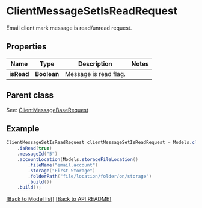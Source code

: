 
# ClientMessageSetIsReadRequest

Email client mark message is read/unread request.             

## Properties
Name | Type | Description | Notes
------------ | ------------- | ------------- | -------------
**isRead** | **Boolean** | Message is read flag.              | 

## Parent class

See: [ClientMessageBaseRequest](ClientMessageBaseRequest.md)


## Example
```java
ClientMessageSetIsReadRequest clientMessageSetIsReadRequest = Models.clientMessageSetIsReadRequest()
    .isRead(true)
    .messageId("5")
    .accountLocation(Models.storageFileLocation()
        .fileName("email.account")
        .storage("First Storage")
        .folderPath("file/location/folder/on/storage")
        .build())
    .build();
```


[[Back to Model list]](Models.md) [[Back to API README]](README.md)

